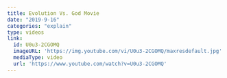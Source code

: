 ```yaml
---
title: Evolution Vs. God Movie
date: "2019-9-16"
categories: "explain"
type: videos
link:
  id: U0u3-2CGOMQ
  imageURL: 'https://img.youtube.com/vi/U0u3-2CGOMQ/maxresdefault.jpg'
  mediaType: video
  url: 'https://www.youtube.com/watch?v=U0u3-2CGOMQ'
---
```


